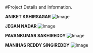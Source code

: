 #Project Details and Information.

**ANIKET KSHIRSAGAR**
![Image](https://github.com/user-attachments/assets/a4299646-dd49-46c7-abda-1f337610b181)


**JEGAN NADAR**
![Image](https://github.com/user-attachments/assets/230240a3-46d3-4145-adca-d7b4e97740aa)


**PAVANKUMAR SAKHIREDDY**
![Image](https://github.com/user-attachments/assets/bbf1bc1a-dbad-44bf-9d34-8fee214e16ac)


**MANIHAS REDDY SINGIREDDY**
![Image](https://github.com/user-attachments/assets/31ad4a56-b76f-4155-b1e4-d41f0df730ce)
